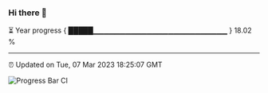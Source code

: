 ### Hi there 👋

⏳ Year progress { █████▁▁▁▁▁▁▁▁▁▁▁▁▁▁▁▁▁▁▁▁▁▁▁▁▁ } 18.02 %

---

⏰ Updated on Tue, 07 Mar 2023 18:25:07 GMT

![Progress Bar CI](https://github.com/ZhaoGui/ZhaoGui/workflows/Progress%20Bar%20CI/badge.svg)
